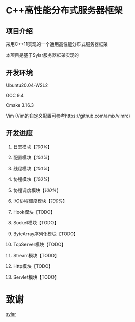# C++高性能分布式服务器框架

## 项目介绍

采用C++11实现的一个通用高性能分布式服务器框架

本项目是基于Sylar服务器框架实现的

## 开发环境
Ubuntu20.04-WSL2

GCC 9.4

Cmake 3.16.3

Vim (Vim的自定义配置可参考https://github.com/amix/vimrc)

## 开发进度
1. 日志模块【*100%*】

2. 配置模块【*100%*】

3. 线程模块【*100%*】

4. 协程模块【*100%*】

5. 协程调度模块【*100%*】

6. I/O协程调度模块【*100%*】

7. Hook模块【TODO】

8. Socket模块【TODO】

9. ByteArray序列化模块【TODO】

10. TcpServer模块【TODO】

11. Stream模块【TODO】

12. Http模块【TODO】

13. Servlet模块【TODO】

# 致谢
[sylar](https://github.com/sylar-yin/sylar)
